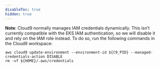 ```yaml
---
disableToc: true
hidden: true
---
```


**Note**: Cloud9 normally manages IAM credentials dynamically. This isn’t currently compatible with the EKS IAM authentication, so we will disable it and rely on the IAM role instead. To do so, run the following commands in the Cloud9 workspace:
```
aws cloud9 update-environment --environment-id ${C9_PID} --managed-credentials-action DISABLE
rm -vf ${HOME}/.aws/credentials
```



